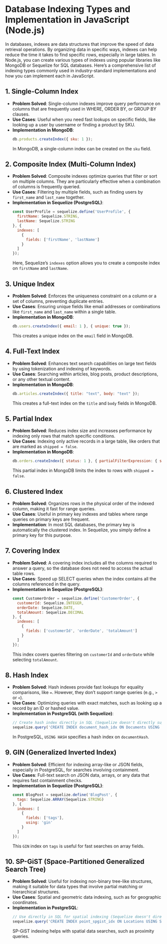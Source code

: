 
# Database Indexing Types and Implementation in JavaScript (Node.js)

In databases, indexes are data structures that improve the speed of data retrieval operations. By organizing data in specific ways, indexes can help reduce the time it takes to find specific rows, especially in large tables. In Node.js, you can create various types of indexes using popular libraries like MongoDB or Sequelize for SQL databases. Here’s a comprehensive list of indexing types commonly used in industry-standard implementations and how you can implement each in JavaScript.

## 1. Single-Column Index
   - **Problem Solved**: Single-column indexes improve query performance on columns that are frequently used in WHERE, ORDER BY, or GROUP BY clauses.
   - **Use Cases**: Useful when you need fast lookups on specific fields, like looking up a user by username or finding a product by SKU.
   - **Implementation in MongoDB**:
     ```javascript
     db.products.createIndex({ sku: 1 });
     ```
     In MongoDB, a single-column index can be created on the `sku` field.

## 2. Composite Index (Multi-Column Index)
   - **Problem Solved**: Composite indexes optimize queries that filter or sort on multiple columns. They are particularly effective when a combination of columns is frequently queried.
   - **Use Cases**: Filtering by multiple fields, such as finding users by `first_name` and `last_name` together.
   - **Implementation in Sequelize (PostgreSQL)**:
     ```javascript
     const UserProfile = sequelize.define('UserProfile', {
       firstName: Sequelize.STRING,
       lastName: Sequelize.STRING
     }, {
       indexes: [
         {
           fields: ['firstName', 'lastName']
         }
       ]
     });
     ```
     Here, Sequelize’s `indexes` option allows you to create a composite index on `firstName` and `lastName`.

## 3. Unique Index
   - **Problem Solved**: Enforces the uniqueness constraint on a column or a set of columns, preventing duplicate entries.
   - **Use Cases**: Ensuring unique fields like email addresses or combinations like `first_name` and `last_name` within a single table.
   - **Implementation in MongoDB**:
     ```javascript
     db.users.createIndex({ email: 1 }, { unique: true });
     ```
     This creates a unique index on the `email` field in MongoDB.

## 4. Full-Text Index
   - **Problem Solved**: Enhances text search capabilities on large text fields by using tokenization and indexing of keywords.
   - **Use Cases**: Searching within articles, blog posts, product descriptions, or any other textual content.
   - **Implementation in MongoDB**:
     ```javascript
     db.articles.createIndex({ title: "text", body: "text" });
     ```
     This creates a full-text index on the `title` and `body` fields in MongoDB.

## 5. Partial Index
   - **Problem Solved**: Reduces index size and increases performance by indexing only rows that match specific conditions.
   - **Use Cases**: Indexing only active records in a large table, like orders that are marked as `shipped = false`.
   - **Implementation in MongoDB**:
     ```javascript
     db.orders.createIndex({ status: 1 }, { partialFilterExpression: { shipped: false } });
     ```
     This partial index in MongoDB limits the index to rows with `shipped = false`.

## 6. Clustered Index
   - **Problem Solved**: Organizes rows in the physical order of the indexed column, making it fast for range queries.
   - **Use Cases**: Useful in primary key indexes and tables where range queries on primary keys are frequent.
   - **Implementation**: In most SQL databases, the primary key is automatically the clustered index. In Sequelize, you simply define a primary key for this purpose.

## 7. Covering Index
   - **Problem Solved**: A covering index includes all the columns required to answer a query, so the database does not need to access the actual table rows.
   - **Use Cases**: Speed up SELECT queries when the index contains all the columns referenced in the query.
   - **Implementation in Sequelize (PostgreSQL)**:
     ```javascript
     const CustomerOrder = sequelize.define('CustomerOrder', {
       customerId: Sequelize.INTEGER,
       orderDate: Sequelize.DATE,
       totalAmount: Sequelize.DECIMAL
     }, {
       indexes: [
         {
           fields: ['customerId', 'orderDate', 'totalAmount']
         }
       ]
     });
     ```
     This index covers queries filtering on `customerId` and `orderDate` while selecting `totalAmount`.

## 8. Hash Index
   - **Problem Solved**: Hash indexes provide fast lookups for equality comparisons, like `=`. However, they don’t support range queries (e.g., `>` or `<`).
   - **Use Cases**: Optimizing queries with exact matches, such as looking up a record by an ID or hashed value.
   - **Implementation in PostgreSQL (with Sequelize)**:
     ```javascript
     // Create hash index directly in SQL (Sequelize doesn't directly support hash indexing)
     sequelize.query('CREATE INDEX document_hash_idx ON Documents USING HASH (documentHash);');
     ```
     In PostgreSQL, `USING HASH` specifies a hash index on `documentHash`.

## 9. GIN (Generalized Inverted Index)
   - **Problem Solved**: Efficient for indexing array-like or JSON fields, especially in PostgreSQL, for searches involving containment.
   - **Use Cases**: Full-text search on JSON data, arrays, or any data that requires fast containment checks.
   - **Implementation in Sequelize (PostgreSQL)**:
     ```javascript
     const BlogPost = sequelize.define('BlogPost', {
       tags: Sequelize.ARRAY(Sequelize.STRING)
     }, {
       indexes: [
         {
           fields: ['tags'],
           using: 'gin'
         }
       ]
     });
     ```
     This `GIN` index on `tags` is useful for fast searches on array fields.

## 10. SP-GiST (Space-Partitioned Generalized Search Tree)
   - **Problem Solved**: Useful for indexing non-binary tree-like structures, making it suitable for data types that involve partial matching or hierarchical structures.
   - **Use Cases**: Spatial and geometric data indexing, such as for geographic coordinates.
   - **Implementation in PostgreSQL**:
     ```javascript
     // Use directly in SQL for spatial indexing (Sequelize doesn't directly support SP-GiST)
     sequelize.query('CREATE INDEX point_spgist_idx ON Locations USING SPGIST (point);');
     ```
     SP-GiST indexing helps with spatial data searches, such as proximity queries.

